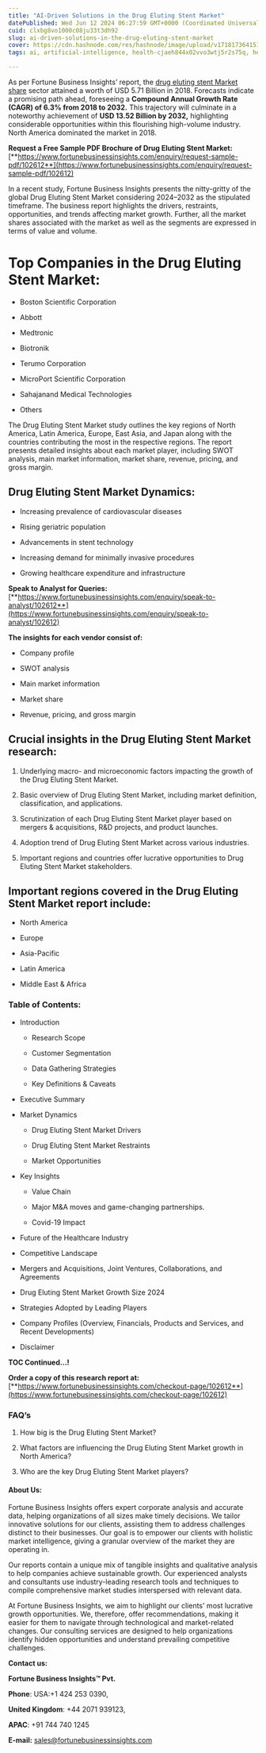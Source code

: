 ```yaml
---
title: "AI-Driven Solutions in the Drug Eluting Stent Market"
datePublished: Wed Jun 12 2024 06:27:59 GMT+0000 (Coordinated Universal Time)
cuid: clxbg8vo1000c08ju33t3dh92
slug: ai-driven-solutions-in-the-drug-eluting-stent-market
cover: https://cdn.hashnode.com/res/hashnode/image/upload/v1718173641512/bcb21a60-ee68-4702-9fbd-f0c0e3b0ff26.png
tags: ai, artificial-intelligence, health-cjaeh844x02vvo3wtj5r2s75q, healthcare, drug-eluting-stent-market

---
```


As per Fortune Business Insights’ report, the [drug eluting stent Market share](https://www.fortunebusinessinsights.com/drug-eluting-stent-des-market-102612) sector attained a worth of USD 5.71 Billion in 2018. Forecasts indicate a promising path ahead, foreseeing a **Compound Annual Growth Rate (CAGR) of 6.3% from 2018 to 2032.** This trajectory will culminate in a noteworthy achievement of **USD 13.52 Billion by 2032,** highlighting considerable opportunities within this flourishing high-volume industry. North America dominated the market in 2018.

**Request a Free Sample PDF Brochure of Drug Eluting Stent Market:** [**https://www.fortunebusinessinsights.com/enquiry/request-sample-pdf/102612**](https://www.fortunebusinessinsights.com/enquiry/request-sample-pdf/102612)

In a recent study, Fortune Business Insights presents the nitty-gritty of the global Drug Eluting Stent Market considering 2024–2032 as the stipulated timeframe. The business report highlights the drivers, restraints, opportunities, and trends affecting market growth. Further, all the market shares associated with the market as well as the segments are expressed in terms of value and volume.

# **Top Companies in the Drug Eluting Stent Market:**

* Boston Scientific Corporation
    
* Abbott
    
* Medtronic
    
* Biotronik
    
* Terumo Corporation
    
* MicroPort Scientific Corporation
    
* Sahajanand Medical Technologies
    
* Others
    

The Drug Eluting Stent Market study outlines the key regions of North America, Latin America, Europe, East Asia, and Japan along with the countries contributing the most in the respective regions. The report presents detailed insights about each market player, including SWOT analysis, main market information, market share, revenue, pricing, and gross margin.

## Drug Eluting Stent Market **Dynamics**:

* Increasing prevalence of cardiovascular diseases
    
* Rising geriatric population
    
* Advancements in stent technology
    
* Increasing demand for minimally invasive procedures
    
* Growing healthcare expenditure and infrastructure
    

**Speak to Analyst for Queries:** [**https://www.fortunebusinessinsights.com/enquiry/speak-to-analyst/102612**](https://www.fortunebusinessinsights.com/enquiry/speak-to-analyst/102612)

**The insights for each vendor consist of:**

* Company profile
    
* SWOT analysis
    
* Main market information
    
* Market share
    
* Revenue, pricing, and gross margin
    

## **Crucial insights in the Drug Eluting Stent Market research:**

1. Underlying macro- and microeconomic factors impacting the growth of the Drug Eluting Stent Market.
    
2. Basic overview of Drug Eluting Stent Market, including market definition, classification, and applications.
    
3. Scrutinization of each Drug Eluting Stent Market player based on mergers & acquisitions, R&D projects, and product launches.
    
4. Adoption trend of Drug Eluting Stent Market across various industries.
    
5. Important regions and countries offer lucrative opportunities to Drug Eluting Stent Market stakeholders.
    

## **Important regions covered in the Drug Eluting Stent Market report include:**

* North America
    
* Europe
    
* Asia-Pacific
    
* Latin America
    
* Middle East & Africa
    

### **Table of Contents:**

* Introduction
    
    * Research Scope
        
    * Customer Segmentation
        
    * Data Gathering Strategies
        
    * Key Definitions & Caveats
        
* Executive Summary
    
* Market Dynamics
    
    * Drug Eluting Stent Market Drivers
        
    * Drug Eluting Stent Market Restraints
        
    * Market Opportunities
        
* Key Insights
    
    * Value Chain
        
    * Major M&A moves and game-changing partnerships.
        
    * Covid-19 Impact
        
* Future of the Healthcare Industry
    
* Competitive Landscape
    
* Mergers and Acquisitions, Joint Ventures, Collaborations, and Agreements
    
* Drug Eluting Stent Market Growth Size 2024
    
* Strategies Adopted by Leading Players
    
* Company Profiles (Overview, Financials, Products and Services, and Recent Developments)
    
* Disclaimer
    

**TOC Continued…!**

**Order a copy of this research report at:** [**https://www.fortunebusinessinsights.com/checkout-page/102612**](https://www.fortunebusinessinsights.com/checkout-page/102612)

### **FAQ’s**

1. How big is the Drug Eluting Stent Market?
    
2. What factors are influencing the Drug Eluting Stent Market growth in North America?
    
3. Who are the key Drug Eluting Stent Market players?
    

#### **About Us:**

Fortune Business Insights offers expert corporate analysis and accurate data, helping organizations of all sizes make timely decisions. We tailor innovative solutions for our clients, assisting them to address challenges distinct to their businesses. Our goal is to empower our clients with holistic market intelligence, giving a granular overview of the market they are operating in.

Our reports contain a unique mix of tangible insights and qualitative analysis to help companies achieve sustainable growth. Our experienced analysts and consultants use industry-leading research tools and techniques to compile comprehensive market studies interspersed with relevant data.

At Fortune Business Insights, we aim to highlight our clients' most lucrative growth opportunities. We, therefore, offer recommendations, making it easier for them to navigate through technological and market-related changes. Our consulting services are designed to help organizations identify hidden opportunities and understand prevailing competitive challenges.

**Contact us:**

**Fortune Business Insights™ Pvt.**

**Phone**: USA:+1 424 253 0390,

**United Kingdom**: +44 2071 939123,

**APAC**: +91 744 740 1245

**E-mail:** [sales@fortunebusinessinsights.com](mailto:sales@fortunebusinessinsights.com)